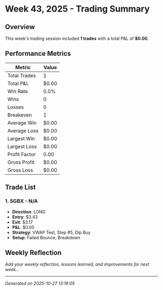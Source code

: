 # Week 43, 2025 - Trading Summary

## Overview

This week's trading session included **1 trades** with a total P&L of **$0.00**.

## Performance Metrics

| Metric | Value |
|--------|-------|
| Total Trades | 1 |
| Total P&L | $0.00 |
| Win Rate | 0.0% |
| Wins | 0 |
| Losses | 0 |
| Breakeven | 1 |
| Average Win | $0.00 |
| Average Loss | $0.00 |
| Largest Win | $0.00 |
| Largest Loss | $0.00 |
| Profit Factor | 0.00 |
| Gross Profit | $0.00 |
| Gross Loss | $0.00 |

## Trade List


### 1. SGBX - N/A

- **Direction**: LONG
- **Entry**: $3.43
- **Exit**: $3.17
- **P&L**: $0.00
- **Strategy**: VWAP Test, Step #5, Dip Buy
- **Setup**: Failed Bounce, Breakdown


## Weekly Reflection

_Add your weekly reflection, lessons learned, and improvements for next week..._

---

*Generated on 2025-10-27 13:16:05*
